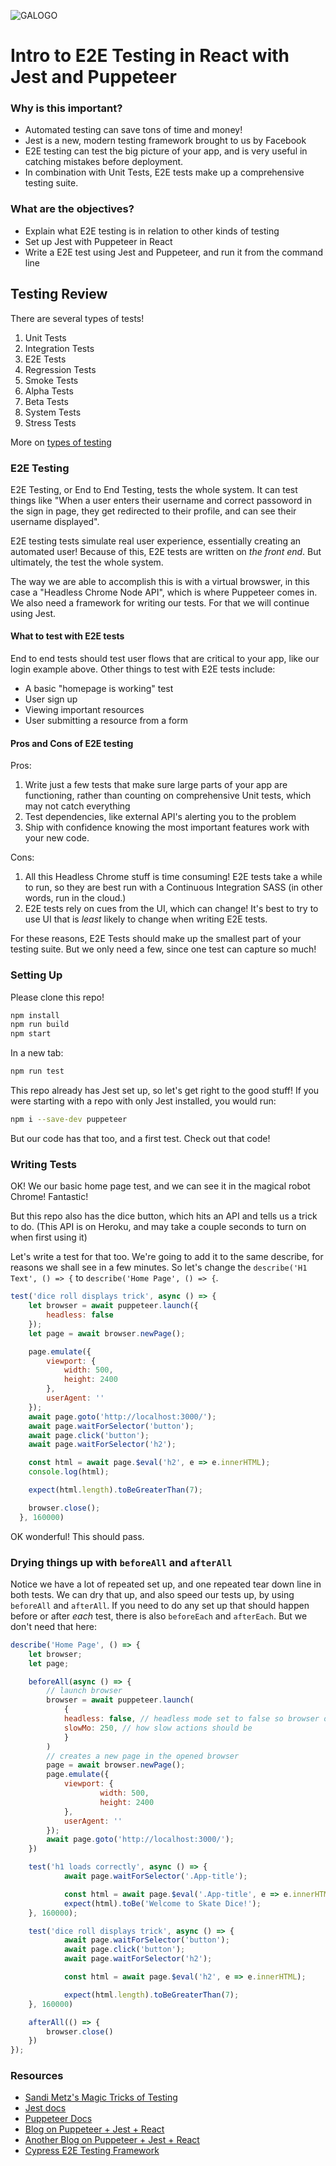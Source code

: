 ![GALOGO](https://camo.githubusercontent.com/6ce15b81c1f06d716d753a61f5db22375fa684da/68747470733a2f2f67612d646173682e73332e616d617a6f6e6177732e636f6d2f70726f64756374696f6e2f6173736574732f6c6f676f2d39663838616536633963333837313639306533333238306663663535376633332e706e67) 

# Intro to E2E Testing in React with Jest and Puppeteer

### Why is this important?

- Automated testing can save tons of time and money! 
- Jest is a new, modern testing framework brought to us by Facebook
- E2E testing can test the big picture of your app, and is very useful in catching mistakes before deployment.
- In combination with Unit Tests, E2E tests make up a comprehensive testing suite. 

### What are the objectives?

* Explain what E2E testing is in relation to other kinds of testing
* Set up Jest with Puppeteer in React
* Write a E2E test using Jest and Puppeteer, and run it from the command line

## Testing Review

There are several types of tests!

1. Unit Tests
2. Integration Tests
3. E2E Tests
4. Regression Tests
5. Smoke Tests
6. Alpha Tests
7. Beta Tests
8. System Tests 
9. Stress Tests

More on [types of testing](https://www.geeksforgeeks.org/types-software-testing/)

### E2E Testing 

E2E Testing, or End to End Testing, tests the whole system. It can test things like "When a user enters their username and correct passoword in the sign in page, they get redirected to their profile, and can see their username displayed". 

E2E testing tests simulate real user experience, essentially creating an automated user! Because of this, E2E tests are written on _the front end_. But ultimately, the test the whole system. 

The way we are able to accomplish this is with a virtual browswer, in this case a "Headless Chrome Node API", which is where Puppeteer comes in. We also need a framework for writing our tests. For that we will continue using Jest. 

#### What to test with E2E tests

End to end tests should test user flows that are critical to your app, like our login example above. Other things to test with E2E tests include:

- A basic "homepage is working" test
- User sign up
- Viewing important resources
- User submitting a resource from a form

#### Pros and Cons of E2E testing

Pros: 

1. Write just a few tests that make sure large parts of your app are functioning, rather than counting on comprehensive Unit tests, which may not catch everything
2. Test dependencies, like external API's alerting you to the problem
3. Ship with confidence knowing the most important features work with your new code. 

Cons:

1. All this Headless Chrome stuff is time consuming! E2E tests take a while to run, so they are best run with a Continuous Integration SASS (in other words, run in the cloud.)
2. E2E tests rely on cues from the UI, which can change! It's best to try to use UI that is _least_ likely to change when writing E2E tests. 

For these reasons, E2E Tests should make up the smallest part of your testing suite. But we only need a few, since one test can capture so much! 

### Setting Up 

Please clone this repo! 


```bash
npm install
npm run build
npm start
```
In a new tab:

```bash
npm run test
```

This repo already has Jest set up, so let's get right to the good stuff! 
If you were starting with a repo with only Jest installed, you would run: 
```bash
npm i --save-dev puppeteer
```

But our code has that too, and a first test. Check out that code! 


### Writing Tests

OK! We our basic home page test, and we can see it in the magical robot Chrome! Fantastic!

But this repo also has the dice button, which hits an API and tells us a trick to do. (This API is on Heroku, and may take a couple seconds to turn on when first using it)

Let's write a test for that too. We're going to add it to the same describe, for reasons we shall see in a few minutes. So let's change the `describe('H1 Text', () => {` to `describe('Home Page', () => {`.

```js
test('dice roll displays trick', async () => {
  	let browser = await puppeteer.launch({
  		headless: false
  	});
  	let page = await browser.newPage();

  	page.emulate({
		viewport: {
			width: 500,
			height: 2400
		},
		userAgent: ''
	});
	await page.goto('http://localhost:3000/');
	await page.waitForSelector('button');
	await page.click('button');
	await page.waitForSelector('h2');

	const html = await page.$eval('h2', e => e.innerHTML);
	console.log(html);

	expect(html.length).toBeGreaterThan(7);

	browser.close();
  }, 160000)
```

OK wonderful! This should pass. 

### Drying things up with `beforeAll` and `afterAll`

Notice we have a lot of repeated set up, and one repeated tear down line in both tests. We can dry that up, and also speed our tests up, by using `beforeAll` and `afterAll`. If you need to do any set up that should happen before or after _each_ test, there is also `beforeEach` and `afterEach`. But we don't need that here: 


```js
describe('Home Page', () => {
	let browser;
	let page;

	beforeAll(async () => {
		// launch browser	
		browser = await puppeteer.launch(
			{
			headless: false, // headless mode set to false so browser opens up with visual feedback
			slowMo: 250, // how slow actions should be
			}
		)
		// creates a new page in the opened browser	
		page = await browser.newPage();
		page.emulate({
			viewport: {
					width: 500,
					height: 2400
			},
			userAgent: ''
		});
		await page.goto('http://localhost:3000/');
	})

	test('h1 loads correctly', async () => {
			await page.waitForSelector('.App-title');

			const html = await page.$eval('.App-title', e => e.innerHTML);
			expect(html).toBe('Welcome to Skate Dice!');
	}, 160000);

	test('dice roll displays trick', async () => {
			await page.waitForSelector('button');
			await page.click('button');
			await page.waitForSelector('h2');

			const html = await page.$eval('h2', e => e.innerHTML);

			expect(html.length).toBeGreaterThan(7);
	}, 160000)

	afterAll(() => {
		browser.close()
	})
});
```

### Resources
- [Sandi Metz's Magic Tricks of Testing](https://www.youtube.com/watch?v=URSWYvyc42M)
- [Jest docs](https://facebook.github.io/jest/docs/en/getting-started.html)
- [Puppeteer Docs](https://github.com/GoogleChrome/puppeteer/blob/master/docs/api.md)
- [Blog on Puppeteer + Jest + React](https://blog.logrocket.com/end-to-end-testing-react-apps-with-puppeteer-and-jest-ce2f414b4fd7)
- [Another Blog on Puppeteer + Jest + React](https://blog.bitsrc.io/testing-your-react-app-with-puppeteer-and-jest-c72b3dfcde59)
- [Cypress E2E Testing Framework](https://www.cypress.io/)